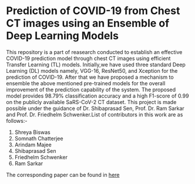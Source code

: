 # Prediction of COVID-19 from Chest CT images using an Ensemble of Deep Learning Models

This repository is a part of reasearch conducted to establish an effective COVID-19 prediction model through chest CT images using efficient Transfer Learning (TL) models. Initially,we have used three standard Deep Learning (DL) models namely, VGG-16, ResNet50, and Xception for the prediction of COVID-19. After that we have proposed a mechanism to ensemble the above mentioned pre-trained models for the overall improvement of the prediction capability of the system. The proposed model provides 98.79% classification accuracy and a high F1-score of 0.99 on the publicly available SaRS-CoV-2 CT dataset. This project is made possible under the guidance of Dr. Shibaprasad Sen, Prof. Dr. Ram Sarkar and Prof. Dr. Friedhelm Schwenker.List of contributors in this work are as follows:-

1. Shreya Biswas
2. Somnath Chatterjee
3. Arindam Majee
4. Shibaprasad Sen
5. Friedhelm Schwenker
6. Ram Sarkar

The corresponding paper can be found in [here](https://www.mdpi.com/2076-3417/11/15/7004) 

